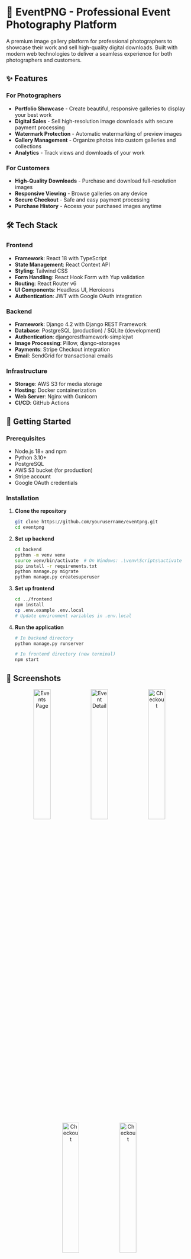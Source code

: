 # 📸 EventPNG - Professional Event Photography Platform

A premium image gallery platform for professional photographers to showcase their work and sell high-quality digital downloads. Built with modern web technologies to deliver a seamless experience for both photographers and customers.

## ✨ Features

### For Photographers
- **Portfolio Showcase** - Create beautiful, responsive galleries to display your best work
- **Digital Sales** - Sell high-resolution image downloads with secure payment processing
- **Watermark Protection** - Automatic watermarking of preview images
- **Gallery Management** - Organize photos into custom galleries and collections
- **Analytics** - Track views and downloads of your work

### For Customers
- **High-Quality Downloads** - Purchase and download full-resolution images
- **Responsive Viewing** - Browse galleries on any device
- **Secure Checkout** - Safe and easy payment processing
- **Purchase History** - Access your purchased images anytime

## 🛠 Tech Stack

### Frontend
- **Framework**: React 18 with TypeScript
- **State Management**: React Context API
- **Styling**: Tailwind CSS
- **Form Handling**: React Hook Form with Yup validation
- **Routing**: React Router v6
- **UI Components**: Headless UI, Heroicons
- **Authentication**: JWT with Google OAuth integration

### Backend
- **Framework**: Django 4.2 with Django REST Framework
- **Database**: PostgreSQL (production) / SQLite (development)
- **Authentication**: djangorestframework-simplejwt
- **Image Processing**: Pillow, django-storages
- **Payments**: Stripe Checkout integration
- **Email**: SendGrid for transactional emails

### Infrastructure
- **Storage**: AWS S3 for media storage
- **Hosting**: Docker containerization
- **Web Server**: Nginx with Gunicorn
- **CI/CD**: GitHub Actions

## 🚀 Getting Started

### Prerequisites
- Node.js 18+ and npm
- Python 3.10+
- PostgreSQL
- AWS S3 bucket (for production)
- Stripe account
- Google OAuth credentials

### Installation

1. **Clone the repository**
   ```bash
   git clone https://github.com/yourusername/eventpng.git
   cd eventpng
   ```

2. **Set up backend**
   ```bash
   cd backend
   python -m venv venv
   source venv/bin/activate  # On Windows: .\venv\Scripts\activate
   pip install -r requirements.txt
   python manage.py migrate
   python manage.py createsuperuser
   ```

3. **Set up frontend**
   ```bash
   cd ../frontend
   npm install
   cp .env.example .env.local
   # Update environment variables in .env.local
   ```

4. **Run the application**
   ```bash
   # In backend directory
   python manage.py runserver
   
   # In frontend directory (new terminal)
   npm start
   ```

## 📸 Screenshots

<div align="center">
  <img src="./docs/screenshots/events-page.png" alt="Events Page" width="30%">
  <img src="./docs/screenshots/event-detail.png" alt="Event Detail" width="30%">
  <img src="./docs/screenshots/checkout.png" alt="Checkout" width="30%">
  <img src="./docs/screenshots/Screenshot from 2025-09-08 00-06-57.png" alt="Checkout" width="30%">
  <img src="./docs/screenshots/Screenshot from 2025-09-08 00-06-48.png" alt="Checkout" width="30%">


</div>

## 🤝 Contributing

Contributions are welcome! Please read our [contributing guidelines](CONTRIBUTING.md) to get started.

## 📄 License

This project is licensed under the MIT License - see the [LICENSE](LICENSE) file for details.

## 📬 Contact

For inquiries, please contact [your-email@example.com](mailto:your-email@example.com) or open an issue on GitHub.

*More Screenshots coming soon*

## 🚀 Getting Started

### Prerequisites

- Python 3.9+
- Node.js 16+
- PostgreSQL 13+
- AWS Account (for S3 storage in production)
- Stripe Account
- Git

### Installation

1. **Clone the repository**
   ```bash
   git clone https://github.com/Simoh8/eventpng.git
   cd eventpng
   ```

2. **Set up Python environment**
   ```bash
   # Create and activate virtual environment
   python -m venv venv
   source venv/bin/activate  # On Windows: venv\Scripts\activate
   
   # Install Python dependencies
   cd backend
   pip install -r requirements.txt
   ```

3. **Set up environment variables**
   Create a `.env` file in the `backend` directory with the following variables:
   ```
   # Django
   DEBUG=True
   SECRET_KEY=your-secret-key-here
   ALLOWED_HOSTS=localhost,127.0.0.1
   
   # Database
   DATABASE_URL=sqlite:///db.sqlite3  # For development
   # DATABASE_URL=postgres://user:password@localhost:5432/gallery  # For production
   
   # Stripe
   STRIPE_SECRET_KEY=your-stripe-secret-key
   STRIPE_PUBLIC_KEY=your-stripe-public-key
   STRIPE_WEBHOOK_SECRET=your-stripe-webhook-secret
   
   # AWS S3 (for production)
   AWS_ACCESS_KEY_ID=your-aws-access-key
   AWS_SECRET_ACCESS_KEY=your-aws-secret-key
   AWS_STORAGE_BUCKET_NAME=your-s3-bucket-name
   AWS_S3_REGION_NAME=your-s3-region
   
   # Email (for production)
   EMAIL_BACKEND=django.core.mail.backends.console.EmailBackend  # For development
   # EMAIL_BACKEND=...  # For production
   DEFAULT_FROM_EMAIL=your-email@example.com
   ```

4. **Set up the database**
   ```bash
   python manage.py migrate
   python manage.py createsuperuser
   ```

5. **Install frontend dependencies**
   ```bash
   cd frontend
   npm install
   ```

6. **Run the development servers**
   In the project root:
   ```bash
   # Backend
   python manage.py runserver
   
   # Frontend (in a new terminal)
   cd frontend
   npm start
   ```

## Project Structure

```
images_project/
├── backend/              # Django project
│   ├── accounts/         # User authentication
│   ├── gallery/          # Gallery app
│   ├── payments/         # Payment processing
│   └── config/           # Project settings
├── frontend/             # React frontend
│   ├── public/
│   └── src/
│       ├── components/   # Reusable components
│       ├── pages/        # Page components
│       ├── services/     # API services
│       └── styles/       # Global styles
├── .env                  # Environment variables
└── requirements.txt      # Python dependencies
```

## Deployment

### Backend

1. Set up a production database (PostgreSQL recommended)
2. Configure environment variables in production
3. Use Gunicorn with Nginx or deploy to a platform like Heroku/Railway

### Frontend

Build for production:
```bash
cd frontend
npm run build
```

## License

This project is licensed under the MIT License.




now if they dont set it as public generate a otp code to that gallary which i want the user to use in order to access the inages in that gallary 